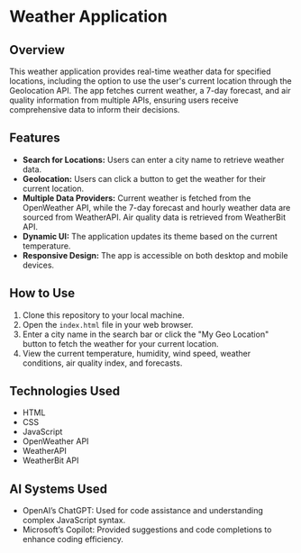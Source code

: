 # Weather Application
## Overview
This weather application provides real-time weather data for specified locations, including the option to use the user's current location through the Geolocation API. The app fetches current weather, a 7-day forecast, and air quality information from multiple APIs, ensuring users receive comprehensive data to inform their decisions.

## Features

- **Search for Locations:** Users can enter a city name to retrieve weather data.
- **Geolocation:** Users can click a button to get the weather for their current location.
- **Multiple Data Providers:** Current weather is fetched from the OpenWeather API, while the 7-day forecast and hourly weather data are sourced from WeatherAPI. Air quality data is retrieved from WeatherBit API.
- **Dynamic UI:** The application updates its theme based on the current temperature.
- **Responsive Design:** The app is accessible on both desktop and mobile devices.

## How to Use

1. Clone this repository to your local machine.
2. Open the `index.html` file in your web browser.
3. Enter a city name in the search bar or click the "My Geo Location" button to fetch the weather for your current location.
4. View the current temperature, humidity, wind speed, weather conditions, air quality index, and forecasts.

## Technologies Used

- HTML
- CSS
- JavaScript
- OpenWeather API
- WeatherAPI
- WeatherBit API

## AI Systems Used

- OpenAI’s ChatGPT: Used for code assistance and understanding complex JavaScript syntax.
- Microsoft’s Copilot: Provided suggestions and code completions to enhance coding efficiency.

